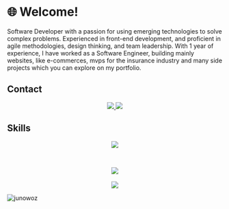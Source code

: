 # 🌐 Welcome!
Software Developer with a passion for using emerging technologies to solve complex problems. Experienced in front-end development, and proficient in agile methodologies, design thinking, and team leadership. With 1 year of experience, I have worked as a Software Engineer, building mainly websites, like e-commerces, mvps for the insurance industry and many side projects which you can explore on my portfolio.

## Contact
<p align="center">
  <a alt="Portfolio" href="https://junowoz.github.io/portfolio/">
    <img src="https://img.shields.io/badge/website-000000?style=for-the-badge&logo=About.me&logoColor=white">
  </a>

  <a alt="Linkedin" href="https://www.linkedin.com/in/juanjosegouveac/">
    <img src="https://img.shields.io/badge/linkedin-%230077B5.svg?style=for-the-badge&logo=linkedin&logoColor=white">
  </a>
</p>

## Skills
<p align="center">
  <a href="https://skillicons.dev">
    <img src="https://skillicons.dev/icons?i=react,nextjs,ts,js,solidity,tailwind,css,html,nodejs,mysql,docker,git,figma,linux&theme=light" />
  </a>
</p>

</br>

<p align="center">
  <img src="https://github-readme-stats.vercel.app/api?username=junowoz&theme=apprentice&show_icons=true&count_private=true">
  </br>  </br>
  <img src="https://github-readme-stats.vercel.app/api/top-langs/?username=junowoz&theme=apprentice&layout=compact">
</p>

![junowoz](https://komarev.com/ghpvc/?username=junowoz&style=flat)
